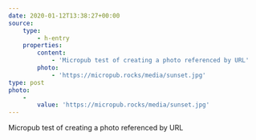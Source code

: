 ```yaml
---
date: 2020-01-12T13:38:27+00:00
source:
    type:
        - h-entry
    properties:
        content:
            - 'Micropub test of creating a photo referenced by URL'
        photo:
            - 'https://micropub.rocks/media/sunset.jpg'
type: post
photo:
    -
        value: 'https://micropub.rocks/media/sunset.jpg'
---
```

Micropub test of creating a photo referenced by URL
